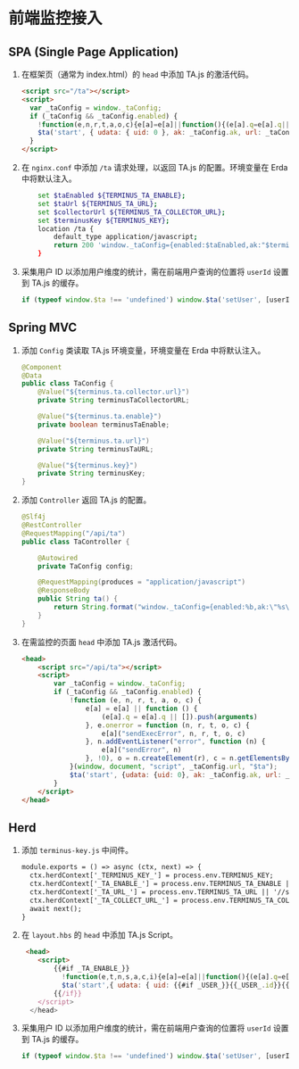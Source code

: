 # 前端监控接入

## SPA (Single Page Application)

1. 在框架页（通常为 index.html）的 `head` 中添加 TA.js 的激活代码。

   ```html
   <script src="/ta"></script>
   <script>
     var _taConfig = window._taConfig;
     if (_taConfig && _taConfig.enabled) {
       !function(e,n,r,t,a,o,c){e[a]=e[a]||function(){(e[a].q=e[a].q||[]).push(arguments)},e.onerror=function(n,r,t,o,c){e[a]("sendExecError",n,r,t,o,c)},n.addEventListener("error",function(n){e[a]("sendError",n)},!0),o=n.createElement(r),c=n.getElementsByTagName(r)[0],o.async=1,o.src=t,c.parentNode.insertBefore(o,c)}(window,document,"script",_taConfig.url,"$ta");
       $ta('start', { udata: { uid: 0 }, ak: _taConfig.ak, url: _taConfig.collectorUrl });
     }
   </script>
   ```
2. 在 `nginx.conf` 中添加 `/ta` 请求处理，以返回 TA.js 的配置。环境变量在 Erda 中将默认注入。

   ```bash
       set $taEnabled ${TERMINUS_TA_ENABLE};
       set $taUrl ${TERMINUS_TA_URL};
       set $collectorUrl ${TERMINUS_TA_COLLECTOR_URL};
       set $terminusKey ${TERMINUS_KEY};
       location /ta {
           default_type application/javascript;
           return 200 'window._taConfig={enabled:$taEnabled,ak:"$terminusKey",url:"$taUrl",collectorUrl:"$collectorUrl"}';
       }
3. 采集用户 ID 以添加用户维度的统计，需在前端用户查询的位置将 `userId` 设置到 TA.js 的缓存。

   ```js
   if (typeof window.$ta !== 'undefined') window.$ta('setUser', [userId])
   ```
## Spring MVC
1. 添加 `Config` 类读取 TA.js 环境变量，环境变量在 Erda 中将默认注入。

   ```java
   @Component
   @Data
   public class TaConfig {
       @Value("${terminus.ta.collector.url}")
       private String terminusTaCollectorURL;
   
       @Value("${terminus.ta.enable}")
       private boolean terminusTaEnable;
   
       @Value("${terminus.ta.url}")
       private String terminusTaURL;
   
       @Value("${terminus.key}")
       private String terminusKey;
   }
   ```
2. 添加 `Controller` 返回 TA.js 的配置。

   ```java
   @Slf4j
   @RestController
   @RequestMapping("/api/ta")
   public class TaController {
   
       @Autowired
       private TaConfig config;
   
       @RequestMapping(produces = "application/javascript")
       @ResponseBody
       public String ta() {
           return String.format("window._taConfig={enabled:%b,ak:\"%s\",url:\"%s\",collectorUrl:\"%s\"}", config.isTerminusTaEnable(), config.getTerminusKey(), config.getTerminusTaURL(), config.getTerminusTaCollectorURL());
       }
   }
   ```
3. 在需监控的页面 `head` 中添加 TA.js 激活代码。

   ```html
   <head>
       <script src="/api/ta"></script>
       <script>
           var _taConfig = window._taConfig;
           if (_taConfig && _taConfig.enabled) {
               !function (e, n, r, t, a, o, c) {
                   e[a] = e[a] || function () {
                       (e[a].q = e[a].q || []).push(arguments)
                   }, e.onerror = function (n, r, t, o, c) {
                       e[a]("sendExecError", n, r, t, o, c)
                   }, n.addEventListener("error", function (n) {
                       e[a]("sendError", n)
                   }, !0), o = n.createElement(r), c = n.getElementsByTagName(r)[0], o.async = 1, o.src = t, c.parentNode.insertBefore(o, c)
               }(window, document, "script", _taConfig.url, "$ta");
               $ta('start', {udata: {uid: 0}, ak: _taConfig.ak, url: _taConfig.collectorUrl});
           }
       </script>
   </head>
   ```
## Herd
1. 添加 `terminus-key.js` 中间件。

   ```html
   module.exports = () => async (ctx, next) => {
     ctx.herdContext['_TERMINUS_KEY_'] = process.env.TERMINUS_KEY;
     ctx.herdContext['_TA_ENABLE_'] = process.env.TERMINUS_TA_ENABLE || false;
     ctx.herdContext['_TA_URL_'] = process.env.TERMINUS_TA_URL || '//static.terminus.io/ta.js';
     ctx.herdContext['_TA_COLLECT_URL_'] = process.env.TERMINUS_TA_COLLECTOR_URL || '//analytics.terminus.io/collect';
     await next();
   }
   ```
2. 在 `layout.hbs` 的 `head` 中添加 TA.js Script。

   ```html
    <head>
       <script>
           {{#if _TA_ENABLE_}}
             !function(e,t,n,s,a,c,i){e[a]=e[a]||function(){(e[a].q=e[a].q||[]).push(arguments)},c=t.createElement(n),i=t.getElementsByTagName(n)[0],c.async=1,c.src=s,i.parentNode.insertBefore(c,i)}(window,document,"script","{{_TA_URL_}}","$ta");
             $ta('start',{ udata: { uid: {{#if _USER_}}{{_USER_.id}}{{else}}0{{/if}} }{{#if _TERMINUS_KEY_}}, ak: '{{_TERMINUS_KEY_}}'{{/if}} , url: '{{_TA_COLLECT_URL_}}' })
           {{/if}}
       </script>
     </head>
   ```
3. 采集用户 ID 以添加用户维度的统计，需在前端用户查询的位置将 `userId` 设置到 TA.js 的缓存。

   ```js
   if (typeof window.$ta !== 'undefined') window.$ta('setUser', [userId])
   ```
